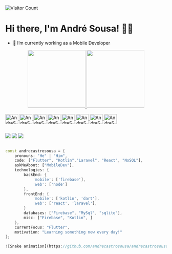 ![Visitor Count](https://profile-counter.glitch.me/andrecastrosousa/count.svg)

<h1> Hi there, I'm André Sousa! 🐱‍💻 </h1>

- 📱 I’m currently working as a Mobile Developer

<div align="center">
  <a href="https://github.com/andrecastrosousa">
  <img height="180em" src="https://github-readme-stats.vercel.app/api?username=andrecastrosousa&show_icons=true&theme=gruvbox&include_all_commits=true&count_private=true">
  <img height="180em" src="https://github-readme-stats.vercel.app/api/top-langs/?username=andrecastrosousa&layout=compact&langs_count=7&theme=gruvbox">
</div>
  
<div style="display: inline_block"><br>
  <img align="center" alt="AndreSousa-Flutter" height="30" width="40" src="https://cdn.jsdelivr.net/gh/devicons/devicon/icons/flutter/flutter-original.svg">
  <img align="center" alt="AndreSousa-Kotlin" height="30" width="40" src="https://cdn.jsdelivr.net/gh/devicons/devicon/icons/kotlin/kotlin-original.svg">
  <img align="center" alt="AndreSousa-React" height="30" width="40" src="https://cdn.jsdelivr.net/gh/devicons/devicon/icons/react/react-original.svg" />
  <img align="center" alt="AndreSousa-JAVA" height="30" width="40" src="https://cdn.jsdelivr.net/gh/devicons/devicon/icons/java/java-original.svg">
  <img align="center" alt="AndreSousa-Firebase" height="30" width="40" src="https://cdn.jsdelivr.net/gh/devicons/devicon/icons/firebase/firebase-plain.svg">
  <img align="center" alt="AndreSousa-Android" height="30" width="40" src="https://cdn.jsdelivr.net/gh/devicons/devicon/icons/android/android-original.svg">
  <img align="center" alt="AndreSousa-iOS" height="30" width="40" src="https://cdn.jsdelivr.net/gh/devicons/devicon/icons/apple/apple-original.svg">
  <img align="center" alt="AndreSousa-Laravel" height="30" width="40" src="https://cdn.jsdelivr.net/gh/devicons/devicon/icons/laravel/laravel-plain.svg">
</div>
  
  ##
<div>
  <a href="https://www.linkedin.com/in/andr%C3%A9-sousa-940a66185/" target="_blank"><img src="https://img.shields.io/badge/LinkedIn-0077B5?style=for-the-badge&logo=linkedin&logoColor=white"></a>
  <a href="mailto:andre.castro.sousa@gmail.com" target="_blank"><img src="https://img.shields.io/badge/Gmail-D14836?style=for-the-badge&logo=gmail&logoColor=white"></a>
  <a href="https://open.spotify.com/user/gntylpkdhimzu2n67zj9ok7z8?si=b2d852cb4988449c" target="_blank"><img src="https://img.shields.io/badge/Spotify-1ED760?&style=for-the-badge&logo=spotify&logoColor=white"></a>
</div>
  
  ##
  
```dart
const andrecastrosousa = {
    pronouns: "He" | "Him",
    code: ["Flutter", "Kotlin","Laravel", "React", "NoSQL"],
    askMeAbout: ["MobileDev"],
    technologies: {
        backEnd: {
            'mobile': ['firebase'],
            'web': ['node']
        },
        frontEnd: {
            'mobile': ['kotlin', 'dart'],
            'web': ['react', 'laravel'],
        }
        databases: ["Firebase", "MySql", "sqlite"],
        misc: ["Firebase", "Kotlin", ]
    },
    currentFocus: "Flutter",
    motivation: "Learning something new every day!"
};
  
![Snake animation](https://github.com/andrecastrosousa/andrecastrosousa/blob/output/github-contribution-grid-snake.svg)
